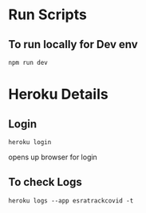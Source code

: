 
# Run Scripts

## To run locally for Dev env

``npm run dev``



# Heroku Details

## Login

``heroku login``

opens up browser for login

## To check Logs

``heroku logs --app esratrackcovid -t``